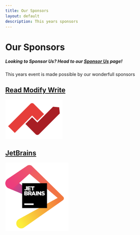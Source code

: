 ```yaml
---
title: Our Sponsors
layout: default
description: This years sponsors
---
```


# Our Sponsors

##### Looking to Sponsor Us? Head to our [Sponsor Us](/sponsor) page!

This years event is made possible by our wonderfull sponsors

## [Read Modify Write](https://www.readmodwrite.com/)
<a href="https://www.readmodwrite.com">
<img src="/assets/img/rmw-logo.png" alt="Read Modify Write" style="all:unset; margin-left:0 !important; width:180px !important; height:124px !important" />
</a>

## [JetBrains](https://www.jetbrains.com/)
<a href="https://www.jetbrains.com/">
<img src="/assets/img/jetbrains.png" alt="JetBrains" style="all:unset; margin-left:0 !important; width:200px !important; height:217px !important" />
</a>
